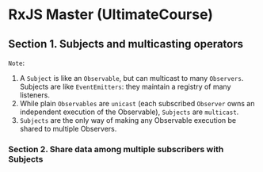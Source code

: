 # RxJS Master \(UltimateCourse\)

## Section 1. Subjects and multicasting operators

`Note`:

1. A `Subject` is like an `Observable`, but can multicast to many `Observers`. Subjects are like `EventEmitters`: they maintain a registry of many listeners.
2. While plain `Observables` are `unicast` \(each subscribed `Observer` owns an independent execution of the Observable\), `Subjects` are `multicast`.
3. `Subjects` are the only way of making any Observable execution be shared to multiple Observers.

### Section 2. Share data among multiple subscribers with Subjects


